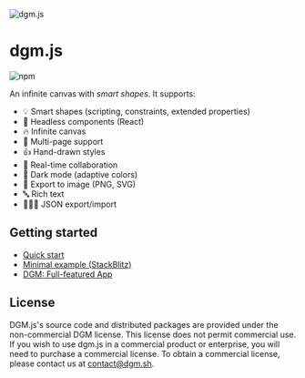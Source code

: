 ![dgm.js](https://fs.dgm.sh/i/o8O6ttXomERQ5UW3cZOg9/lf@2x.png)

# dgm.js

![npm](https://img.shields.io/npm/v/@dgmjs/core.svg)


An infinite canvas with _smart shapes_. It supports:

- 💡 Smart shapes (scripting, constraints, extended properties)
- 🔧 Headless components (React)
- 🔥 Infinite canvas
- 📑 Multi-page support
- 👍 Hand-drawn styles
- 👥 Real-time collaboration
- 🎨 Dark mode (adaptive colors)
- 📸 Export to image (PNG, SVG)
- 🔤 Rich text
- 🧑🏻‍💻 JSON export/import

## Getting started

- [Quick start](https://dgmjs.dev/getting-started/quick-start/)
- [Minimal example (StackBlitz)](https://stackblitz.com/edit/dgmjs-example?file=src%2Fapp.tsx)
- [DGM: Full-featured App](https://dgm.sh/home)

## License

DGM.js's source code and distributed packages are provided under the non-commercial DGM license. This license does not permit commercial use. If you wish to use dgm.js in a commercial product or enterprise, you will need to purchase a commercial license. To obtain a commercial license, please contact us at contact@dgm.sh.
